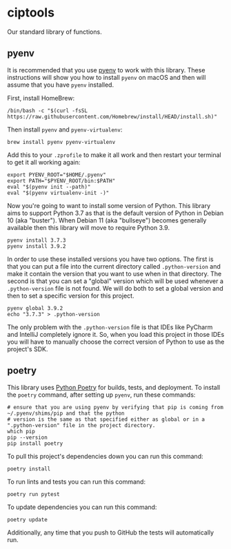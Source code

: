 # ciptools
Our standard library of functions.

## pyenv

It is recommended that you use [pyenv](https://github.com/pyenv/pyenv) to work with this library. These instructions
will show you how to install `pyenv` on macOS and then will assume that you have `pyenv` installed.

First, install HomeBrew:

    /bin/bash -c "$(curl -fsSL https://raw.githubusercontent.com/Homebrew/install/HEAD/install.sh)"

Then install `pyenv` and `pyenv-virtualenv`:

    brew install pyenv pyenv-virtualenv

Add this to your `.zprofile` to make it all work and then restart your terminal to get it all working again:

    export PYENV_ROOT="$HOME/.pyenv"
    export PATH="$PYENV_ROOT/bin:$PATH"
    eval "$(pyenv init --path)"
    eval "$(pyenv virtualenv-init -)"

Now you're going to want to install some version of Python. This library aims to support Python 3.7 as that is the
default version of Python in Debian 10 (aka "buster"). When Debian 11 (aka "bullseye") becomes generally available
then this library will move to require Python 3.9.

    pyenv install 3.7.3
    pyenv install 3.9.2

In order to use these installed versions you have two options. The first is that you can put a file into the current
directory called `.python-version` and make it contain the version that you want to use when in that directory. The
second is that you can set a "global" version which will be used whenever a `.python-version` file is not found. We
will do both to set a global version and then to set a specific version for this project. 

    pyenv global 3.9.2
    echo "3.7.3" > .python-version

The only problem with the `.python-version` file is that IDEs like PyCharm and IntelliJ completely ignore it. So,
when you load this project in those IDEs you will have to manually choose the correct version of Python to use as the
project's SDK.

## poetry

This library uses [Python Poetry](https://python-poetry.org/) for builds, tests, and deployment. To install the `poetry`
command, after setting up `pyenv`, run these commands:

    # ensure that you are using pyenv by verifying that pip is coming from ~/.pyenv/shims/pip and that the python
    # version is the same as that specified either as global or in a ".python-version" file in the project directory.
    which pip
    pip --version 
    pip install poetry

To pull this project's dependencies down you can run this command:

    poetry install

To run lints and tests you can run this command:

    poetry run pytest

To update dependencies you can run this command:

    poetry update

Additionally, any time that you push to GitHub the tests will automatically run.